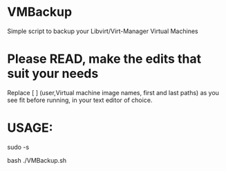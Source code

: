 # VMBackup
Simple script to backup your Libvirt/Virt-Manager Virtual Machines



# Please READ, make the edits that suit your needs
Replace [ ] (user,Virtual machine image names, first and last paths) as you see fit before running, in your text editor of choice.



# USAGE: 

sudo -s

bash ./VMBackup.sh
